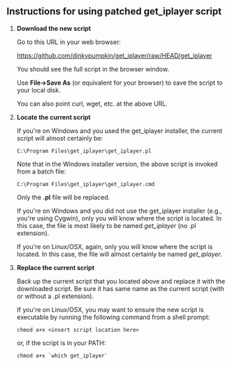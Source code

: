 ## Instructions for using patched get_iplayer script

1. **Download the new script**
    
    Go to this URL in your web browser:
    
    <https://github.com/dinkypumpkin/get_iplayer/raw/HEAD/get_iplayer>
    
    You should see the full script in the browser window.
    
    Use **File->Save As** (or equivalent for your browser) to save the script to your local disk.
    
    You can also point curl, wget, etc. at the above URL.
    
2. **Locate the current script**
   
    If you're on Windows and you used the get\_iplayer installer, the current script will almost certainly be:
    
    `C:\Program Files\get_iplayer\get_iplayer.pl`
    
    Note that in the Windows installer version, the above script is invoked from a batch file:
    
    `C:\Program Files\get_iplayer\get_iplayer.cmd`
    
    Only the **.pl** file will be replaced.
    
    If you're on Windows and you did not use the get\_iplayer installer (e.g., you're using Cygwin), only you will know where the script is located.  In this case, the file is most likely to be named _get\_iplayer_ (no .pl extension).
    
    If you're on Linux/OSX, again, only you will know where the script is located.  In this case, the file will almost certainly be named _get\_iplayer_.
    
3. **Replace the current script**
    
    Back up the current script that you located above and replace it with the downloaded script.  Be sure it has same name as the current script (with or without a .pl extension).
    
    If you're on Linux/OSX, you may want to ensure the new script is executable by running the following command from a shell prompt:
    
    `chmod a+x <insert script location here>`
    
    or, if the script is in your PATH:
    
    ``chmod a+x `which get_iplayer` ``

